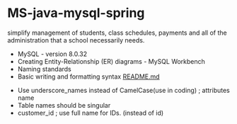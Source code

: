 # MS-java-mysql-spring
simplify management of students, class schedules, payments and all of the administration that a school necessarily needs.

* MySQL - version 8.0.32
* Creating Entity-Relationship (ER) diagrams - MySQL Workbench
* Naming standards 
* Basic writing and formatting syntax [README.md](https://docs.github.com/en/get-started/writing-on-github/getting-started-with-writing-and-formatting-on-github/basic-writing-and-formatting-syntax)

- Use underscore_names instead of CamelCase(use in coding) ; attributes name
- Table names should be singular
- customer_id ; use full name for IDs. (instead of id)

